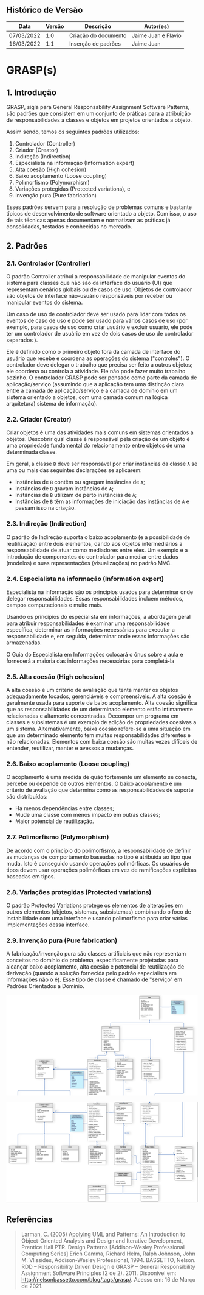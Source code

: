 ## Histórico de Versão

| Data       | Versão | Descrição                         | Autor(es)    |
| ---------- | ------ | --------------------------------- | ------------ |
| 07/03/2022 | 1.0    | Criação do documento              | Jaime Juan e Flavio |
| 16/03/2022 | 1.1    | Inserção de padrões              | Jaime Juan |

# GRASP(s)

## 1. Introdução

GRASP, sigla para General Responsability Assignment Software Patterns, são padrões que consistem em um conjunto de práticas para a atribuição de responsabilidades a classes e objetos em projetos orientados a objeto.

Assim sendo, temos os seguintes padrões utilizados:

1. Controlador (Controller)
2. Criador (Creator)
3. Indireção (Indirection)
4. Especialista na informação (Information expert)
5. Alta coesão (High cohesion)
6. Baixo acoplamento (Loose coupling)
7. Polimorfismo (Polymorphism)
8. Variações protegidas (Protected variations), e
9. Invenção pura (Pure fabrication)

Esses padrões servem para a resolução de problemas comuns e bastante típicos de desenvolvimento de software orientado a objeto. Com isso, o uso de tais técnicas apenas documentam e normatizam as práticas já consolidadas, testadas e conhecidas no mercado.

## 2. Padrões
### 2.1. Controlador (Controller)
O padrão Controller atribui a responsabilidade de manipular eventos do sistema para classes que não são da interface do usuário (UI) que representam cenários globais ou de casos de uso. Objetos de controlador são objetos de interface não-usuário responsáveis ​​por receber ou manipular eventos do sistema.

Um caso de uso de controlador deve ser usado para lidar com todos os eventos de caso de uso e pode ser usado para vários casos de uso (por exemplo, para casos de uso como criar usuário e excluir usuário, ele pode ter um controlador de usuário em vez de dois casos de uso de controlador separados ).

Ele é definido como o primeiro objeto fora da camada de interface do usuário que recebe e coordena as operações do sistema ("controles"). O controlador deve delegar o trabalho que precisa ser feito a outros objetos; ele coordena ou controla a atividade. Ele não pode fazer muito trabalho sozinho. O controlador GRASP pode ser pensado como parte da camada de aplicação/serviço (assumindo que a aplicação tem uma distinção clara entre a camada de aplicação/serviço e a camada de domínio em um sistema orientado a objetos, com uma camada comum na lógica arquitetura) sistema de informação).

### 2.2. Criador (Creator)

Criar objetos é uma das atividades mais comuns em sistemas orientados a objetos. Descobrir qual classe é responsável pela criação de um objeto é uma propriedade fundamental do relacionamento entre objetos de uma determinada classe.

Em geral, a classe `B` deve ser responsável por criar instâncias da classe `A` se uma ou mais das seguintes declarações se aplicarem:

* Instâncias de `B` contêm ou agregam instâncias de `A`;
* Instâncias de `B` gravam instâncias de `A`;
* Instâncias de `B` utilizam de perto instâncias de `A`;
* Instâncias de `B` têm as informações de iniciação das instâncias de `A` e passam isso na criação.

### 2.3. Indireção (Indirection)

O padrão de Indireção suporta o baixo acoplamento (e a possibilidade de reutilização) entre dois elementos, dando aos objetos intermediários a responsabilidade de atuar como mediadores entre eles. Um exemplo é a introdução de componentes do controlador para mediar entre dados (modelos) e suas representações (visualizações) no padrão MVC.

### 2.4. Especialista na informação (Information expert)

Especialista na informação são os princípios usados ​​para determinar onde delegar responsabilidades. Essas responsabilidades incluem métodos, campos computacionais e muito mais.

Usando os princípios do especialista em informações, a abordagem geral para atribuir responsabilidades é examinar uma responsabilidade específica, determinar as informações necessárias para executar a responsabilidade e, em seguida, determinar onde essas informações são armazenadas.

O Guia do Especialista em Informações colocará o ônus sobre a aula e fornecerá a maioria das informações necessárias para completá-la

### 2.5. Alta coesão (High cohesion)

A alta coesão é um critério de avaliação que tenta manter os objetos adequadamente focados, gerenciáveis ​​e compreensíveis. A alta coesão é geralmente usada para suporte de baixo acoplamento. Alta coesão significa que as responsabilidades de um determinado elemento estão intimamente relacionadas e altamente concentradas. Decompor um programa em classes e subsistemas é um exemplo de adição de propriedades coesivas a um sistema. Alternativamente, baixa coesão refere-se a uma situação em que um determinado elemento tem muitas responsabilidades diferentes e não relacionadas. Elementos com baixa coesão são muitas vezes difíceis de entender, reutilizar, manter e avessos a mudanças.

### 2.6. Baixo acoplamento (Loose coupling)

O acoplamento é uma medida de quão fortemente um elemento se conecta, percebe ou depende de outros elementos. O baixo acoplamento é um critério de avaliação que determina como as responsabilidades de suporte são distribuídas: 

* Há menos dependências entre classes;
* Mude uma classe com menos impacto em outras classes;
* Maior potencial de reutilização.

### 2.7. Polimorfismo (Polymorphism)

De acordo com o princípio do polimorfismo, a responsabilidade de definir as mudanças de comportamento baseadas no tipo é atribuída ao tipo que muda. Isto é conseguido usando operações polimórficas. Os usuários de tipos devem usar operações polimórficas em vez de ramificações explícitas baseadas em tipos.

### 2.8. Variações protegidas (Protected variations)

O padrão Protected Variations protege os elementos de alterações em outros elementos (objetos, sistemas, subsistemas) combinando o foco de instabilidade com uma interface e usando polimorfismo para criar várias implementações dessa interface.
### 2.9. Invenção pura (Pure fabrication)

A fabricação/invenção pura são classes artificiais que não representam conceitos no domínio do problema, especificamente projetadas para alcançar baixo acoplamento, alta coesão e potencial de reutilização de derivação (quando a solução fornecida pelo padrão especialista em informações não o é). Esse tipo de classe é chamado de "serviço" em Padrões Orientados a Domínio.

<p align="center">
	<img src="./imagens/diagram_class1.png">
</p>
<p align="center">
	<img src="./imagens/diagram_class2.png">
</p>


## Referências

> Larman, C. (2005) Applying UML and Patterns: An Introduction to Object-Oriented Analysis and Design and Iterative Development, Prentice Hall PTR.
> Design Patterns [Addison-Wesley Professional Computing Series] Erich Gamma, Richard Helm, Ralph Johnson, John M. Vlissides, Addison-Wesley Professional, 1994.
> BASSETTO, Nelson. RDD – Responsibility Driven Design e GRASP – General Responsibility Assignment Software Principles (2 de 2). 2011. Disponível em: http://nelsonbassetto.com/blog/tags/grasp/. Acesso em: 16 de Março de 2021.